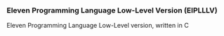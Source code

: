 ### Eleven Programming Language Low-Level Version (ElPLLLV)
Eleven Programming Language Low-Level version, written in C

